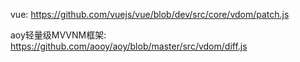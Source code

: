 vue: <https://github.com/vuejs/vue/blob/dev/src/core/vdom/patch.js>

aoy轻量级MVVNM框架: <https://github.com/aooy/aoy/blob/master/src/vdom/diff.js>

